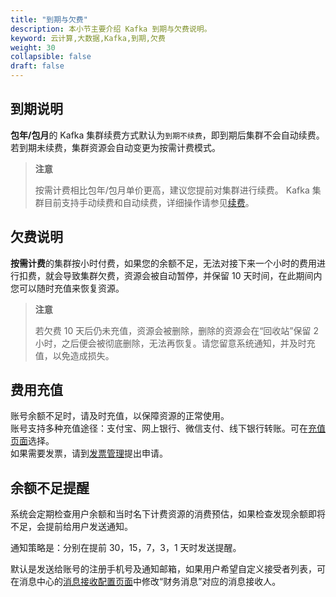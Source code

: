 ```yaml
---
title: "到期与欠费"
description: 本小节主要介绍 Kafka 到期与欠费说明。 
keyword: 云计算,大数据,Kafka,到期,欠费 
weight: 30
collapsible: false
draft: false
---
```


## 到期说明

**包年/包月**的 Kafka 集群续费方式默认为`到期不续费`，即到期后集群不会自动续费。若到期未续费，集群资源会自动变更为按需计费模式。  

> **注意**
> 
> 按需计费相比包年/包月单价更高，建议您提前对集群进行续费。
> Kafka 集群目前支持手动续费和自动续费，详细操作请参见[续费](../../manual/mgt_cluster/renew)。

## 欠费说明

**按需计费**的集群按小时付费，如果您的余额不足，无法对接下来一个小时的费用进行扣费，就会导致集群欠费，资源会被自动暂停，并保留 10 天时间，在此期间内您可以随时充值来恢复资源。

> **注意**
> 
> 若欠费 10 天后仍未充值，资源会被删除，删除的资源会在“回收站”保留 2 小时，之后便会被彻底删除，无法再恢复。请您留意系统通知，并及时充值，以免造成损失。

## 费用充值

账号余额不足时，请及时充值，以保障资源的正常使用。    
账号支持多种充值途径：支付宝、网上银行、微信支付、线下银行转账。可在[充值页面](https://console.lanyun.net/finance/wallet/)选择。    
如果需要发票，请到[发票管理](https://console.lanyun.net/finance/invoices/)提出申请。

## 余额不足提醒

系统会定期检查用户余额和当时名下计费资源的消费预估，如果检查发现余额即将不足，会提前给用户发送通知。

通知策略是：分别在提前 30，15，7，3，1 天时发送提醒。 

默认是发送给账号的注册手机号及通知邮箱，如果用户希望自定义接受者列表，可在消息中心的[消息接收配置页面](https://console.lanyun.net/notify/receiveConfig)中修改“财务消息”对应的消息接收人。


